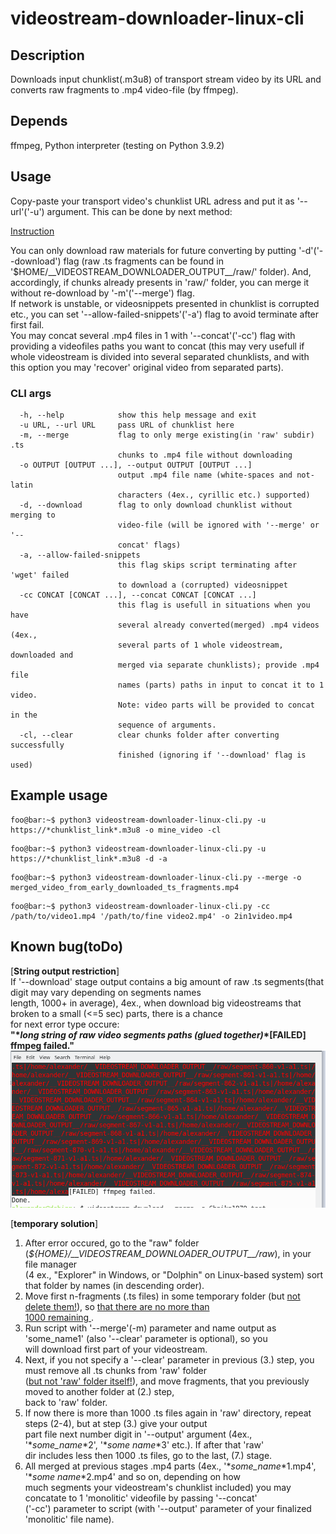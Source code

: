 # videostream-downloader-linux-cli
## Description
Downloads input chunklist(.m3u8) of transport stream video by its URL and converts raw fragments to .mp4 video-file (by ffmpeg).
## Depends
ffmpeg, Python interpreter (testing on Python 3.9.2)
## Usage
Copy-paste your transport video's chunklist URL adress and put it as '--url'('-u') argument. This can be done by next method:  

[Instruction](videostream-downloader-instr.gif)  

You can only download raw materials for future converting by putting '-d'('--download') flag (raw .ts fragments can be found in '$HOME/\_\_VIDEOSTREAM_DOWNLOADER_OUTPUT\_\_/raw/' folder). And, accordingly, if chunks already presents in 'raw/' folder, you can merge it without re-download by '-m'('--merge') flag.  
If network is unstable, or videosnippets presented in chunklist is corrupted etc., you can set '--allow-failed-snippets'('-a') flag to avoid terminate after first fail.  
You may concat several .mp4 files in 1 with '--concat'('-cc') flag with providing a videofiles paths you want to concat (this may very usefull if whole videostream is divided into several separated chunklists, and with this option you may 'recover' original video from separated parts).   
### CLI args  
```
  -h, --help            show this help message and exit  
  -u URL, --url URL     pass URL of chunklist here  
  -m, --merge           flag to only merge existing(in 'raw' subdir) .ts  
                        chunks to .mp4 file without downloading  
  -o OUTPUT [OUTPUT ...], --output OUTPUT [OUTPUT ...]  
                        output .mp4 file name (white-spaces and not-latin  
                        characters (4ex., cyrillic etc.) supported)  
  -d, --download        flag to only download chunklist without merging to  
                        video-file (will be ignored with '--merge' or '--  
                        concat' flags)
  -a, --allow-failed-snippets  
                        this flag skips script terminating after 'wget' failed  
                        to download a (corrupted) videosnippet  
  -cc CONCAT [CONCAT ...], --concat CONCAT [CONCAT ...]  
                        this flag is usefull in situations when you have  
                        several already converted(merged) .mp4 videos (4ex.,  
                        several parts of 1 whole videostream, downloaded and  
                        merged via separate chunklists); provide .mp4 file  
                        names (parts) paths in input to concat it to 1 video.  
                        Note: video parts will be provided to concat in the  
                        sequence of arguments.  
  -cl, --clear          clear chunks folder after converting successfully  
                        finished (ignoring if '--download' flag is used)  
```
## Example usage
```console
foo@bar:~$ python3 videostream-downloader-linux-cli.py -u https://*chunklist_link*.m3u8 -o mine_video -cl
```
```console
foo@bar:~$ python3 videostream-downloader-linux-cli.py -u https://*chunklist_link*.m3u8 -d -a
```
```console
foo@bar:~$ python3 videostream-downloader-linux-cli.py --merge -o merged_video_from_early_downloaded_ts_fragments.mp4
```
```console
foo@bar:~$ python3 videostream-downloader-linux-cli.py -cc /path/to/video1.mp4 '/path/to/fine video2.mp4' -o 2in1video.mp4
```

## Known bug(toDo)
\[__String output restriction__\]  
If '--download' stage output contains a big amount of raw .ts segments(that digit may vary depending on segments names  
length, 1000+ in average), 4ex., when download big videostreams that broken to a small (<=5 sec) parts, there is a chance  
for next error type occure:  
__"\**long string of raw video segments paths (glued together)*\*[FAILED] ffmpeg failed."__  ![Screenshot](videostream-downl-bug.png "Title")
  
\[__temporary solution__\]  
1. After error occured, go to the "raw" folder (*${HOME}/\_\_VIDEOSTREAM_DOWNLOADER_OUTPUT\_\_/raw*), in your file manager  
(4 ex., "Explorer" in Windows, or "Dolphin" on Linux-based system) sort that folder by names (in descending order).  
2. Move first n-fragments (.ts files) in some temporary folder (but <ins>not delete them!</ins>), so <ins>that there are no more than  
1000 remaining </ins>.
4. Run script with '--merge'(-m) parameter and name output as 'some_name1' (also '--clear' parameter is optional), so you  
will download first part of your videostream.
5. Next, if you not specify a '--clear' parameter in previous (3.) step, you must remove all .ts chunks from 'raw' folder  
(<ins>but not 'raw' folder itself!</ins>), and move fragments, that you previously moved to another folder at (2.) step,  
back to 'raw' folder.
6. If now there is more than 1000 .ts files again in 'raw' directory, repeat steps (2-4), but at step (3.) give your output  
part file next number digit in '--output' argument (4ex., '\**some_name*\*2', '\**some name*\*3' etc.). If after that 'raw'  
dir includes less then 1000 .ts files, go to the last, (7.) stage.
7. All merged at previous stages .mp4 parts (4ex., '\**some_name*\*1.mp4', '\**some name*\*2.mp4' and so on, depending on how  
much segments your videostream's chunklist included) you may concatate to 1 'monolitic' videofile by passing '--concat'  
('-cc') parameter to script (with '--output' parameter of your finalized 'monolitic' file name).
